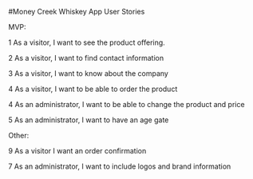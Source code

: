 #Money Creek Whiskey App User Stories

MVP:

1 As a visitor, I want to see the product offering.

2 As a visitor, I want to find contact information

3 As a visitor, I want to know about the company

4 As a visitor, I want to be able to order the product

4 As an administrator, I want to be able to change the product and price

5 As an administrator, I want to have an age gate



Other:

9 As a visitor I want an order confirmation

7 As an administrator, I want to include logos and brand information


